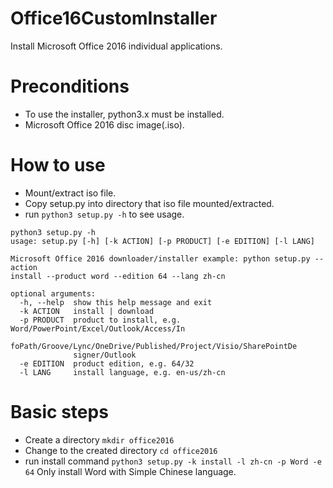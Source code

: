 # Office16CustomInstaller
Install Microsoft Office 2016 individual applications.
# Preconditions
* To use the installer, python3.x must be installed.
* Microsoft Office 2016 disc image(.iso).
# How to use
* Mount/extract iso file.
* Copy setup.py into directory that iso file mounted/extracted.
* run `python3 setup.py -h` to see usage.

```
python3 setup.py -h
usage: setup.py [-h] [-k ACTION] [-p PRODUCT] [-e EDITION] [-l LANG]

Microsoft Office 2016 downloader/installer example: python setup.py --action
install --product word --edition 64 --lang zh-cn

optional arguments:
  -h, --help  show this help message and exit
  -k ACTION   install | download
  -p PRODUCT  product to install, e.g. Word/PowerPoint/Excel/Outlook/Access/In
              foPath/Groove/Lync/OneDrive/Published/Project/Visio/SharePointDe
              signer/Outlook
  -e EDITION  product edition, e.g. 64/32
  -l LANG     install language, e.g. en-us/zh-cn
```
# Basic steps
* Create a directory
`mkdir office2016`
* Change to the created directory
`cd office2016`
* run install command
`python3 setup.py -k install -l zh-cn -p Word -e 64`
Only install Word with Simple Chinese language.
